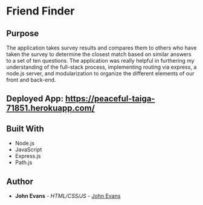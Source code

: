 # Friend Finder
 
## Purpose
The application takes survey results and compares them to others who have taken the survey to determine the closest match based on similar answers to a set of ten questions.  The application was really helpful in furthering my understanding of the full-stack process, implementing routing via express, a node.js server, and modularization to organize the different elements of our front and back-end.
 
 ## Deployed App: https://peaceful-taiga-71851.herokuapp.com/

## Built With
* Node.js
* JavaScript
* Express.js
* Path.js
 
## Author
* **John Evans** - *HTML/CSS/JS* - [John Evans](https://github.com/evanjo03)
